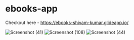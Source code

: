 # ebooks-app

Checkout here - https://ebooks-shivam-kumar.glideapp.io/

![Screenshot (41)](https://user-images.githubusercontent.com/85667548/172527238-3c3348dc-eb3e-44f9-a08b-6cec5075799a.png)
![Screenshot (108)](https://user-images.githubusercontent.com/85667548/172527345-4051528a-52a3-4f43-8091-89dda5f46483.png)
![Screenshot (44)](https://user-images.githubusercontent.com/85667548/172527415-766a16e5-825c-4b3b-9ede-87b0df18298b.png)
